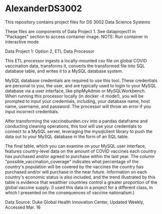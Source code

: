 # AlexanderDS3002
This repository contains project files for DS 3002 Data Science Systems

These files are components of Data Project 1. See dataproject1 in "Packages" section to access container image. NOTE: Run container in interactive mode

Data Project 1: Option 2, ETL Data Processor

This ETL processor ingests a locally-mounted csv file on global COVID vaccination data, transforms it, converts the transformed file into SQL database table, and writes it to a MySQL database system.

MySQL database credentials are required to use this tool. These credentials are personal to you, the user, and are typically used to login to your MySQL database via a user interface, like phpMyAdmin or MySQLWorkbench. When running this processor locally (in docker -it mode!), you will be prompted to input your credentials, including, your database name, host name, username, and password. The processor will throw an error if you input incorrect credentials. 

After transforming the vaccineburden.csv into a pandas dataframe and conducting cleaning operations, this tool will use your credentials to connect to a MySQL server, leveraging the mysqlclient library to push the data out to your MySQL database in the form of an SQL table.

The final table, which you can examine on your MySQL user interface, features country-level data on the amount of COVID vaccines each country has purchased and/or agreed to purchase within the last year. The column "possible_vaccination_coverage" indicates what percentage of the country's population will be covered by the vaccines the country has purchased and/or will purchase in the near future. Information on each country's economic status is also included, and the trend illustrated by this table is evidence that wealthier countries control a greater proportion of the global vaccine supply. (I used this data in a project for a different class, in which I presented on the consequences of vaccine nationalism.)

Data Source: Duke Global Health Innovation Center, Updated Weekly, Accessed Mar. 16
